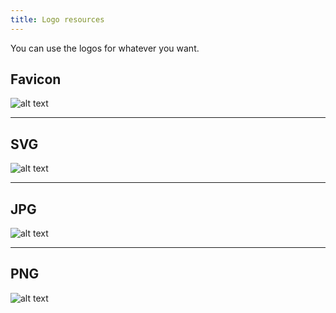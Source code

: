 ```yaml
---
title: Logo resources
---
```


You can use the logos for whatever you want.

## Favicon
![alt text](/img/logos/favicon.ico "Favicon")

---
## SVG
![alt text](/img/logos/datepoll-systems.svg "SVG logo")

---
## JPG
![alt text](/img/logos/datepoll-systems.jpg "JPG")

---
## PNG
![alt text](/img/logos/datepoll-systems.png "PNG")
